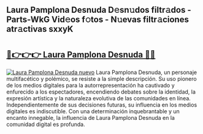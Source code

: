 ## Laura Pamplona Desnuda D𝚎sn𝚞dos filtr𝚊dos - Parts-WkG Vid𝚎os f𝚘tos - N𝚞evas filtr𝚊ciones atr𝚊ctivas sxxyK

# <h2><a href="http://mb11vd.tromn.icu/?c=Laura+Pamplona+Desnuda">🔗👉👉👉 Laura Pamplona Desnuda 🔗🔗</a></h2>

[![Laura Pamplona Desnuda nuevo](https://i.imgur.com/pEAQMta.gif)](http://mb11vd.tromn.icu/?c=Laura+Pamplona+Desnuda)
Laura Pamplona Desnuda, un personaje multifacético y polémico, se resiste a la simple descripción. Su uso pionero de los medios digitales para la autorrepresentación ha cautivado y enfurecido a los espectadores, encendiendo debates sobre la identidad, la expresión artística y la naturaleza evolutiva de las comunidades en línea. Independientemente de sus decisiones futuras, su influencia en los medios digitales es indiscutible. Con una determinación inquebrantable y un encanto innegable, la influencia de Laura Pamplona Desnuda en la comunidad digital es profunda.
